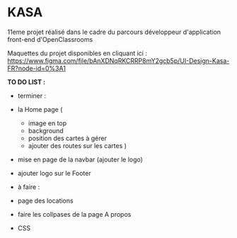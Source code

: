 # KASA

11eme projet réalisé dans le cadre du parcours développeur d'application front-end d'OpenClassrooms 

Maquettes du projet disponibles en cliquant ici : https://www.figma.com/file/bAnXDNqRKCRRP8mY2gcb5p/UI-Design-Kasa-FR?node-id=0%3A1 


**TO DO LIST :** 
- terminer :

- la Home page (
    - image en top 
    - background
    - position des cartes à gérer
    - ajouter des routes sur les cartes
)
- mise en page de la navbar (ajouter le logo)
- ajouter logo sur le Footer

- à faire : 

- page des locations
- faire les collpases de la page A propos
- CSS
